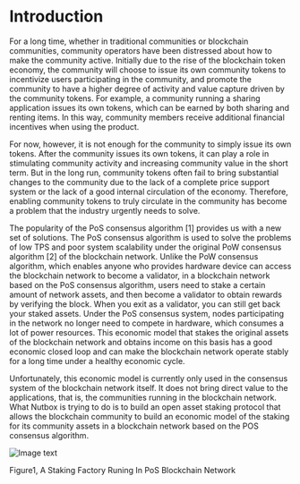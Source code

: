 # Introduction

For a long time, whether in traditional communities or blockchain communities, community operators have been distressed about how to make the community active. Initially due to the rise of the blockchain token economy, the community will choose to issue its own community tokens to incentivize users participating in the community, and promote the community to have a higher degree of activity and value capture driven by the community tokens. For example, a community running a sharing application issues its own tokens, which can be earned by both sharing and renting items. In this way, community members receive additional financial incentives when using the product.

For now, however, it is not enough for the community to simply issue its own tokens. After the community issues its own tokens, it can play a role in stimulating community activity and increasing community value in the short term. But in the long run, community tokens often fail to bring substantial changes to the community due to the lack of a complete price support system or the lack of a good internal circulation of the economy. Therefore, enabling community tokens to truly circulate in the community has become a problem that the industry urgently needs to solve.

The popularity of the PoS consensus algorithm [1] provides us with a new set of solutions. The PoS consensus algorithm is used to solve the problems of low TPS and poor system scalability under the original PoW consensus algorithm [2] of the blockchain network. Unlike the PoW consensus algorithm, which enables anyone who provides hardware device can access the blockchain network to become a validator, in a blockchain network based on the PoS consensus algorithm, users need to stake a certain amount of network assets, and then become a validator to obtain rewards by verifying the block. When you exit as a validator, you can still get back your staked assets. Under the PoS consensus system, nodes participating in the network no longer need to compete in hardware, which consumes a lot of power resources. This economic model that stakes the original assets of the blockchain network and obtains income on this basis has a good economic closed loop and can make the blockchain network operate stably for a long time under a healthy economic cycle.

Unfortunately, this economic model is currently only used in the consensus system of the blockchain network itself. It does not bring direct value to the applications, that is, the communities running in the blockchain network.
What Nutbox is trying to do is to build an open asset staking protocol that allows the blockchain community to build an economic model of the staking for its community assets in a blockchain network based on the POS consensus algorithm.

 ![Image text](http://wherein.mobi/wp-content/uploads/2021/03/staking-factory.png)

Figure1, A Staking Factory Runing In PoS Blockchain Network
